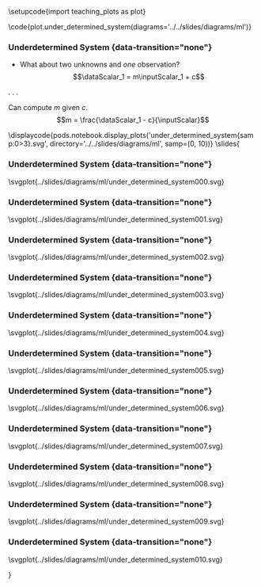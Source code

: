 \setupcode{import teaching_plots as plot}

\code{plot.under_determined_system(diagrams='../../slides/diagrams/ml')}

### Underdetermined System {data-transition="none"}

* What about two unknowns and *one* observation?
$$\dataScalar_1 =  m\inputScalar_1 + c$$

. . .

Can compute $m$
given $c$. $$m = \frac{\dataScalar_1 - c}{\inputScalar}$$

\displaycode{pods.notebook.display_plots('under_determined_system{samp:0>3}.svg', 
                            directory='../../slides/diagrams/ml', samp=(0, 10))}
\slides{							
### Underdetermined System {data-transition="none"}

\svgplot{../slides/diagrams/ml/under_determined_system000.svg}


### Underdetermined System {data-transition="none"}

\svgplot{../slides/diagrams/ml/under_determined_system001.svg}


### Underdetermined System {data-transition="none"}

\svgplot{../slides/diagrams/ml/under_determined_system002.svg}


### Underdetermined System {data-transition="none"}

\svgplot{../slides/diagrams/ml/under_determined_system003.svg}


### Underdetermined System {data-transition="none"}

\svgplot{../slides/diagrams/ml/under_determined_system004.svg}


### Underdetermined System {data-transition="none"}

\svgplot{../slides/diagrams/ml/under_determined_system005.svg}


### Underdetermined System {data-transition="none"}

\svgplot{../slides/diagrams/ml/under_determined_system006.svg}

### Underdetermined System {data-transition="none"}

\svgplot{../slides/diagrams/ml/under_determined_system007.svg}


### Underdetermined System {data-transition="none"}

\svgplot{../slides/diagrams/ml/under_determined_system008.svg}


### Underdetermined System {data-transition="none"}

\svgplot{../slides/diagrams/ml/under_determined_system009.svg}


### Underdetermined System {data-transition="none"}

\svgplot{../slides/diagrams/ml/under_determined_system010.svg}

}

